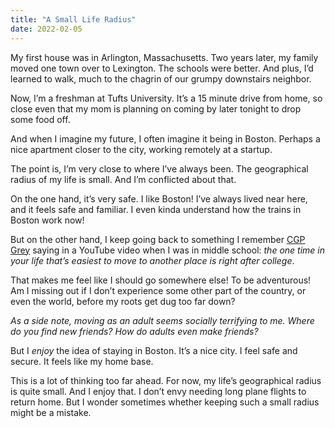 ```yaml
---
title: "A Small Life Radius"
date: 2022-02-05
---
```


My first house was in Arlington, Massachusetts. Two years later, my family moved one town over to Lexington. The schools were better. And plus, I’d learned to walk, much to the chagrin of our grumpy downstairs neighbor.

Now, I’m a freshman at Tufts University. It’s a 15 minute drive from home, so close even that my mom is planning on coming by later tonight to drop some food off.

And when I imagine my future, I often imagine it being in Boston. Perhaps a nice apartment closer to the city, working remotely at a startup.

The point is, I’m very close to where I’ve always been. The geographical radius of my life is small. And I’m conflicted about that.

On the one hand, it’s very safe. I like Boston! I’ve always lived near here, and it feels safe and familiar. I even kinda understand how the trains in Boston work now!

But on the other hand, I keep going back to something I remember [CGP Grey](https://www.youtube.com/cgpgrey) saying in a YouTube video when I was in middle school: _the one time in your life that’s easiest to move to another place is right after college_.

That makes me feel like I should go somewhere else! To be adventurous! Am I missing out if I don’t experience some other part of the country, or even the world, before my roots get dug too far down?

_As a side note, moving as an adult seems socially terrifying to me. Where do you find new friends? How do adults even make friends?_

But I _enjoy_ the idea of staying in Boston. It’s a nice city. I feel safe and secure. It feels like my home base.

This is a lot of thinking too far ahead. For now, my life’s geographical radius is quite small. And I enjoy that. I don’t envy needing long plane flights to return home. But I wonder sometimes whether keeping such a small radius might be a mistake.

